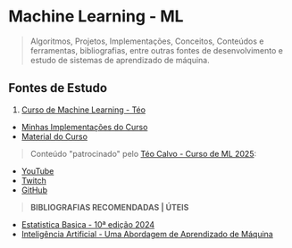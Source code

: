 # Machine Learning - ML

> Algoritmos, Projetos, Implementações, Conceitos, Conteúdos e ferramentas, bibliografias, entre outras fontes de desenvolvimento e estudo de sistemas de aprendizado de máquina.

## Fontes de Estudo

1. [Curso de Machine Learning - Téo](https://www.youtube.com/playlist?list=PLvlkVRRKOYFR6_LmNcJliicNan2TYeFO2)
- [Minhas Implementações do Curso](/core/ML_index.ipynb)
- [Material do Curso](https://docs.google.com/presentation/d/1VibD2o7cBu9NSj1MGDQncsbI8zg7475vqT4XGst6Wng/edit?slide=id.g2d0e52ba0ec_0_0#slide=id.g2d0e52ba0ec_0_0)

> Conteúdo "patrocinado" pelo [Téo Calvo - Curso de ML 2025](https://www.youtube.com/playlist?list=PLvlkVRRKOYFR6_LmNcJliicNan2TYeFO2):
- [YouTube](https://www.youtube.com/@teomewhy)
- [Twitch](https://www.twitch.tv/teomewhy)
- [GitHub](https://github.com/TeoMeWhy)

> **BIBLIOGRAFIAS RECOMENDADAS | ÚTEIS**
- [Estatistica Basica - 10ª edição 2024](https://a.co/d/3NLNNKs)
- [Inteligência Artificial - Uma Abordagem de Aprendizado de Máquina](https://a.co/d/52QFYKY)

